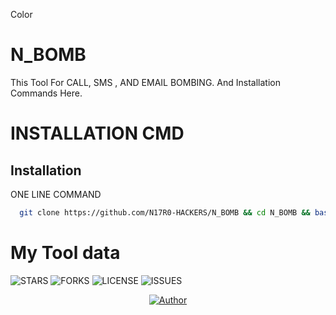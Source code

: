 Color
# N_BOMB

This Tool For CALL, SMS , AND EMAIL BOMBING. And Installation Commands Here.
# INSTALLATION CMD

## Installation
ONE LINE COMMAND

```bash
  git clone https://github.com/N17R0-HACKERS/N_BOMB && cd N_BOMB && bash setup 
```


# My Tool data 
![STARS](https://img.shields.io/github/stars/N17R0-HACKERS/N_BOMB/)
![FORKS](https://img.shields.io/github/forks/N17R0-HACKERS/N_BOMB/)
![LICENSE](https://img.shields.io/github/license/N17R0-HACKERS/N_BOMB/)
![ISSUES](https://img.shields.io/github/issues/N17R0-HACKERS/N_BOMB/)

<p align="center">
  <a href="https://github.com/N17R0-HACKERS"><img title="Author" src="https://img.shields.io/badge/Author-N17R0-HACKERS-blue.svg?style=for-the-badge&logo=github" /></a>
</p>

